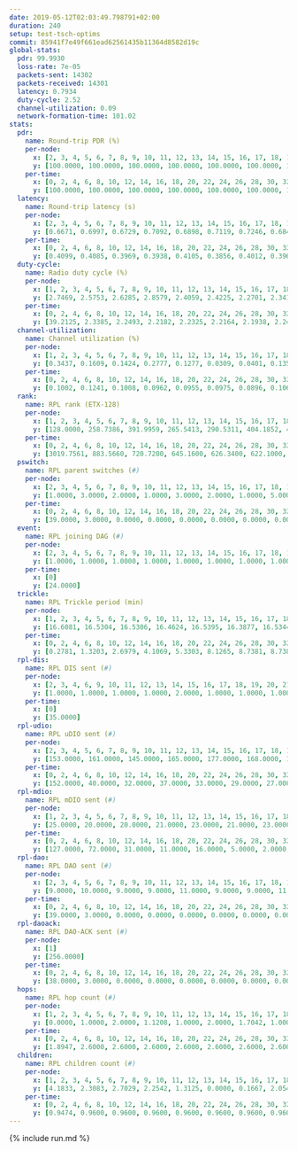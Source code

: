 ```yaml
---
date: 2019-05-12T02:03:49.798791+02:00
duration: 240
setup: test-tsch-optims
commit: 85941f7e49f661ead62561435b11364d8582d19c
global-stats:
  pdr: 99.9930
  loss-rate: 7e-05
  packets-sent: 14302
  packets-received: 14301
  latency: 0.7934
  duty-cycle: 2.52
  channel-utilization: 0.09
  network-formation-time: 101.02
stats:
  pdr:
    name: Round-trip PDR (%)
    per-node:
      x: [2, 3, 4, 5, 6, 7, 8, 9, 10, 11, 12, 13, 14, 15, 16, 17, 18, 19, 20, 21, 22, 23, 24, 25]
      y: [100.0000, 100.0000, 100.0000, 100.0000, 100.0000, 100.0000, 100.0000, 100.0000, 100.0000, 99.8273, 100.0000, 100.0000, 100.0000, 100.0000, 100.0000, 100.0000, 100.0000, 100.0000, 100.0000, 100.0000, 100.0000, 100.0000, 100.0000, 100.0000]
    per-time:
      x: [0, 2, 4, 6, 8, 10, 12, 14, 16, 18, 20, 22, 24, 26, 28, 30, 32, 34, 36, 38, 40, 42, 44, 46, 48, 50, 52, 54, 56, 58, 60, 62, 64, 66, 68, 70, 72, 74, 76, 78, 80, 82, 84, 86, 88, 90, 92, 94, 96, 98, 100, 102, 104, 106, 108, 110, 112, 114, 116, 118, 120, 122, 124, 126, 128, 130, 132, 134, 136, 138, 140, 142, 144, 146, 148, 150, 152, 154, 156, 158, 160, 162, 164, 166, 168, 170, 172, 174, 176, 178, 180, 182, 184, 186, 188, 190, 192, 194, 196, 198, 200, 202, 204, 206, 208, 210, 212, 214, 216, 218, 220, 222, 224, 226, 228, 230, 232, 234, 236, 238, 240]
      y: [100.0000, 100.0000, 100.0000, 100.0000, 100.0000, 100.0000, 100.0000, 100.0000, 99.1667, 100.0000, 100.0000, 100.0000, 100.0000, 100.0000, 100.0000, 100.0000, 100.0000, 100.0000, 100.0000, 100.0000, 100.0000, 100.0000, 100.0000, 100.0000, 100.0000, 100.0000, 100.0000, 100.0000, 100.0000, 100.0000, 100.0000, 100.0000, 100.0000, 100.0000, 100.0000, 100.0000, 100.0000, 100.0000, 100.0000, 100.0000, 100.0000, 100.0000, 100.0000, 100.0000, 100.0000, 100.0000, 100.0000, 100.0000, 100.0000, 100.0000, 100.0000, 100.0000, 100.0000, 100.0000, 100.0000, 100.0000, 100.0000, 100.0000, 100.0000, 100.0000, 100.0000, 100.0000, 100.0000, 100.0000, 100.0000, 100.0000, 100.0000, 100.0000, 100.0000, 100.0000, 100.0000, 100.0000, 100.0000, 100.0000, 100.0000, 100.0000, 100.0000, 100.0000, 100.0000, 100.0000, 100.0000, 100.0000, 100.0000, 100.0000, 100.0000, 100.0000, 100.0000, 100.0000, 100.0000, 100.0000, 100.0000, 100.0000, 100.0000, 100.0000, 100.0000, 100.0000, 100.0000, 100.0000, 100.0000, 100.0000, 100.0000, 100.0000, 100.0000, 100.0000, 100.0000, 100.0000, 100.0000, 100.0000, 100.0000, 100.0000, 100.0000, 100.0000, 100.0000, 100.0000, 100.0000, 100.0000, 100.0000, 100.0000, 100.0000, 100.0000, null]
  latency:
    name: Round-trip latency (s)
    per-node:
      x: [2, 3, 4, 5, 6, 7, 8, 9, 10, 11, 12, 13, 14, 15, 16, 17, 18, 19, 20, 21, 22, 23, 24, 25]
      y: [0.6671, 0.6997, 0.6729, 0.7092, 0.6898, 0.7119, 0.7246, 0.6848, 0.7060, 0.7525, 0.7419, 0.7778, 0.8057, 0.7876, 0.8151, 0.8028, 0.7966, 0.8303, 0.9313, 0.9483, 0.9465, 1.0231, 0.9600, 0.8758]
    per-time:
      x: [0, 2, 4, 6, 8, 10, 12, 14, 16, 18, 20, 22, 24, 26, 28, 30, 32, 34, 36, 38, 40, 42, 44, 46, 48, 50, 52, 54, 56, 58, 60, 62, 64, 66, 68, 70, 72, 74, 76, 78, 80, 82, 84, 86, 88, 90, 92, 94, 96, 98, 100, 102, 104, 106, 108, 110, 112, 114, 116, 118, 120, 122, 124, 126, 128, 130, 132, 134, 136, 138, 140, 142, 144, 146, 148, 150, 152, 154, 156, 158, 160, 162, 164, 166, 168, 170, 172, 174, 176, 178, 180, 182, 184, 186, 188, 190, 192, 194, 196, 198, 200, 202, 204, 206, 208, 210, 212, 214, 216, 218, 220, 222, 224, 226, 228, 230, 232, 234, 236, 238, 240]
      y: [0.4099, 0.4085, 0.3969, 0.3938, 0.4105, 0.3856, 0.4012, 0.3961, 0.3832, 0.4359, 0.4077, 0.4101, 0.3820, 0.3835, 0.3896, 0.3771, 0.3955, 0.3811, 0.4026, 0.3892, 0.3701, 0.3887, 0.3481, 0.3419, 0.3536, 0.3614, 0.3354, 0.3663, 0.3704, 0.3434, 0.3579, 0.3504, 0.3444, 0.3614, 0.3747, 0.3881, 0.3549, 0.3536, 0.3328, 0.3540, 0.3439, 0.3771, 0.3869, 0.3966, 0.3428, 0.3738, 0.3682, 0.5183, 0.4824, 0.3625, 0.3508, 0.3875, 0.4010, 0.6801, 0.5809, 0.5907, 0.4205, 0.3792, 0.4482, 0.8966, 0.9883, 0.7071, 0.5358, 0.5154, 0.4416, 0.9475, 1.3173, 1.2657, 0.8901, 0.6651, 0.5482, 0.9550, 1.3159, 1.3115, 1.2767, 1.1961, 0.9886, 1.0211, 1.2994, 1.3153, 1.2886, 1.3265, 1.3089, 1.1961, 1.2968, 1.3019, 1.3084, 1.2933, 1.3279, 1.2918, 1.2993, 1.3045, 1.2932, 1.3096, 1.2867, 1.3113, 1.3304, 1.3137, 1.3170, 1.2993, 1.2951, 1.2727, 1.2939, 1.3103, 1.2952, 1.2970, 1.2961, 1.3043, 1.2794, 1.2794, 1.2867, 1.2860, 1.2774, 1.3076, 1.2946, 1.3014, 1.3221, 1.3155, 1.3212, 1.3195, null]
  duty-cycle:
    name: Radio duty cycle (%)
    per-node:
      x: [1, 2, 3, 4, 5, 6, 7, 8, 9, 10, 11, 12, 13, 14, 15, 16, 17, 18, 19, 20, 21, 22, 23, 24, 25]
      y: [2.7469, 2.5753, 2.6285, 2.8579, 2.4059, 2.4225, 2.2701, 2.3412, 2.2770, 2.2405, 2.4503, 2.7404, 2.5210, 2.4627, 2.4227, 2.3769, 2.3798, 2.7316, 2.5879, 2.5907, 2.4990, 2.5974, 2.5778, 2.6558, 2.6341]
    per-time:
      x: [0, 2, 4, 6, 8, 10, 12, 14, 16, 18, 20, 22, 24, 26, 28, 30, 32, 34, 36, 38, 40, 42, 44, 46, 48, 50, 52, 54, 56, 58, 60, 62, 64, 66, 68, 70, 72, 74, 76, 78, 80, 82, 84, 86, 88, 90, 92, 94, 96, 98, 100, 102, 104, 106, 108, 110, 112, 114, 116, 118, 120, 122, 124, 126, 128, 130, 132, 134, 136, 138, 140, 142, 144, 146, 148, 150, 152, 154, 156, 158, 160, 162, 164, 166, 168, 170, 172, 174, 176, 178, 180, 182, 184, 186, 188, 190, 192, 194, 196, 198, 200, 202, 204, 206, 208, 210, 212, 214, 216, 218, 220, 222, 224, 226, 228, 230, 232, 234, 236, 238]
      y: [39.2125, 2.3385, 2.2493, 2.2182, 2.2325, 2.2164, 2.1938, 2.2432, 2.2255, 2.2128, 2.2442, 2.2156, 2.2178, 2.2104, 2.2405, 2.2527, 2.2271, 2.2473, 2.2215, 2.2397, 2.2172, 2.2216, 2.2424, 2.2083, 2.2148, 2.2066, 2.2162, 2.1944, 2.2292, 2.2231, 2.2106, 2.2067, 2.2188, 2.2106, 2.2121, 2.2203, 2.1964, 2.2094, 2.1866, 2.2066, 2.2155, 2.1919, 2.1992, 2.2380, 2.1994, 2.1938, 2.2020, 2.2057, 2.1882, 2.2009, 2.1972, 2.2087, 2.2369, 2.1988, 2.2241, 2.1985, 2.1945, 2.2500, 2.2083, 2.2342, 2.2010, 2.2009, 2.1977, 2.2030, 2.2019, 2.2032, 2.2048, 2.1957, 2.2170, 2.2008, 2.2012, 2.2091, 2.2018, 2.2103, 2.2083, 2.1921, 2.1954, 2.2075, 2.2142, 2.1922, 2.2096, 2.1970, 2.2127, 2.2090, 2.2001, 2.2149, 2.2175, 2.2223, 2.2061, 2.2082, 2.1881, 2.2036, 2.2000, 2.2104, 2.2109, 2.1931, 2.2104, 2.2303, 2.2088, 2.2258, 2.2144, 2.2040, 2.2039, 2.2036, 2.2084, 2.2008, 2.1915, 2.2010, 2.2070, 2.1701, 2.2121, 2.1946, 2.1940, 2.2112, 2.2221, 2.2072, 2.1978, 2.1982, 2.1973, 2.1957]
  channel-utilization:
    name: Channel utilization (%)
    per-node:
      x: [1, 2, 3, 4, 5, 6, 7, 8, 9, 10, 11, 12, 13, 14, 15, 16, 17, 18, 19, 20, 21, 22, 23, 24, 25]
      y: [0.3437, 0.1609, 0.1424, 0.2777, 0.1277, 0.0309, 0.0401, 0.1357, 0.0326, 0.0516, 0.0319, 0.2199, 0.0825, 0.0322, 0.0324, 0.0488, 0.0546, 0.1847, 0.0407, 0.0523, 0.0339, 0.0341, 0.0323, 0.0342, 0.0319]
    per-time:
      x: [0, 2, 4, 6, 8, 10, 12, 14, 16, 18, 20, 22, 24, 26, 28, 30, 32, 34, 36, 38, 40, 42, 44, 46, 48, 50, 52, 54, 56, 58, 60, 62, 64, 66, 68, 70, 72, 74, 76, 78, 80, 82, 84, 86, 88, 90, 92, 94, 96, 98, 100, 102, 104, 106, 108, 110, 112, 114, 116, 118, 120, 122, 124, 126, 128, 130, 132, 134, 136, 138, 140, 142, 144, 146, 148, 150, 152, 154, 156, 158, 160, 162, 164, 166, 168, 170, 172, 174, 176, 178, 180, 182, 184, 186, 188, 190, 192, 194, 196, 198, 200, 202, 204, 206, 208, 210, 212, 214, 216, 218, 220, 222, 224, 226, 228, 230, 232, 234, 236, 238]
      y: [0.1002, 0.1241, 0.1008, 0.0962, 0.0955, 0.0975, 0.0896, 0.1061, 0.0995, 0.0950, 0.1072, 0.0945, 0.0982, 0.0969, 0.1083, 0.1059, 0.0958, 0.1034, 0.0980, 0.1048, 0.0939, 0.0928, 0.0987, 0.0907, 0.0908, 0.0884, 0.0935, 0.0872, 0.0970, 0.0966, 0.0908, 0.0904, 0.0916, 0.0918, 0.0922, 0.0954, 0.0881, 0.0923, 0.0862, 0.0871, 0.0928, 0.0861, 0.0898, 0.0982, 0.0878, 0.0855, 0.0889, 0.0905, 0.0844, 0.0892, 0.0859, 0.0889, 0.0986, 0.0876, 0.0972, 0.0882, 0.0855, 0.1044, 0.0890, 0.0986, 0.0863, 0.0889, 0.0871, 0.0885, 0.0895, 0.0891, 0.0884, 0.0859, 0.0932, 0.0861, 0.0886, 0.0914, 0.0870, 0.0915, 0.0894, 0.0849, 0.0858, 0.0909, 0.0906, 0.0858, 0.0915, 0.0863, 0.0921, 0.0890, 0.0862, 0.0896, 0.0904, 0.0943, 0.0883, 0.0892, 0.0835, 0.0876, 0.0868, 0.0884, 0.0897, 0.0840, 0.0892, 0.0969, 0.0893, 0.0948, 0.0906, 0.0883, 0.0876, 0.0875, 0.0891, 0.0860, 0.0853, 0.0887, 0.0902, 0.0777, 0.0900, 0.0852, 0.0852, 0.0899, 0.0939, 0.0916, 0.0906, 0.0890, 0.0897, 0.0868]
  rank:
    name: RPL rank (ETX-128)
    per-node:
      x: [1, 2, 3, 4, 5, 6, 7, 8, 9, 10, 11, 12, 13, 14, 15, 16, 17, 18, 19, 20, 21, 22, 23, 24, 25]
      y: [128.0000, 258.7386, 391.9959, 265.5413, 290.5311, 404.1852, 439.1818, 354.5643, 487.6694, 435.2934, 816.8496, 439.2181, 503.4628, 560.9469, 799.5560, 553.4815, 583.3714, 644.6815, 695.5287, 722.8537, 781.6774, 767.0750, 847.7944, 783.5353, 767.4875]
    per-time:
      x: [0, 2, 4, 6, 8, 10, 12, 14, 16, 18, 20, 22, 24, 26, 28, 30, 32, 34, 36, 38, 40, 42, 44, 46, 48, 50, 52, 54, 56, 58, 60, 62, 64, 66, 68, 70, 72, 74, 76, 78, 80, 82, 84, 86, 88, 90, 92, 94, 96, 98, 100, 102, 104, 106, 108, 110, 112, 114, 116, 118, 120, 122, 124, 126, 128, 130, 132, 134, 136, 138, 140, 142, 144, 146, 148, 150, 152, 154, 156, 158, 160, 162, 164, 166, 168, 170, 172, 174, 176, 178, 180, 182, 184, 186, 188, 190, 192, 194, 196, 198, 200, 202, 204, 206, 208, 210, 212, 214, 216, 218, 220, 222, 224, 226, 228, 230, 232, 234, 236, 238]
      y: [3019.7561, 883.5660, 720.7200, 645.1600, 626.3400, 622.1000, 613.8400, 599.2200, 600.0784, 601.0000, 604.7692, 612.7000, 615.9000, 620.5000, 631.2115, 648.8400, 630.6038, 572.1961, 553.2353, 541.2941, 529.9000, 538.5098, 538.5490, 517.7800, 512.6000, 511.4000, 514.3400, 520.0400, 520.0200, 516.7200, 517.1200, 517.3400, 520.5686, 519.7400, 529.2400, 513.0192, 500.5200, 498.7000, 498.4200, 499.9800, 498.3529, 486.3800, 485.1400, 486.8000, 488.2000, 495.5686, 490.7800, 494.8000, 493.0784, 487.7600, 487.6600, 478.3400, 488.1200, 496.5600, 503.5000, 504.6000, 511.8000, 517.9623, 505.7400, 500.7843, 494.1400, 488.8200, 488.7647, 487.1569, 488.5400, 485.2308, 485.1000, 483.2800, 490.5200, 487.0980, 480.8846, 491.3600, 498.9800, 488.2549, 482.4314, 483.7200, 482.4800, 504.1800, 510.1200, 507.3200, 501.7647, 501.7800, 501.0377, 493.3600, 489.7000, 488.6600, 488.5600, 493.8400, 478.0600, 483.3800, 483.6600, 478.3600, 477.6800, 493.4314, 489.2400, 482.8400, 481.5600, 487.2000, 482.6400, 486.5200, 481.2600, 485.2745, 486.6000, 487.1800, 480.6600, 481.0200, 477.8200, 478.1200, 484.0600, 478.3800, 475.1346, 475.6400, 474.0400, 483.2600, 482.0800, 489.4314, 489.1000, 484.7647, 480.4717, 480.4400]
  pswitch:
    name: RPL parent switches (#)
    per-node:
      x: [2, 3, 4, 5, 6, 7, 8, 9, 10, 11, 12, 13, 14, 15, 16, 17, 18, 19, 20, 21, 22, 23, 24, 25]
      y: [1.0000, 3.0000, 2.0000, 1.0000, 3.0000, 2.0000, 1.0000, 5.0000, 2.0000, 6.0000, 3.0000, 2.0000, 5.0000, 1.0000, 3.0000, 5.0000, 8.0000, 5.0000, 7.0000, 9.0000, 1.0000, 9.0000, 2.0000, 1.0000]
    per-time:
      x: [0, 2, 4, 6, 8, 10, 12, 14, 16, 18, 20, 22, 24, 26, 28, 30, 32, 34, 36, 38, 40, 42, 44, 46, 48, 50, 52, 54, 56, 58, 60, 62, 64, 66, 68, 70, 72, 74, 76, 78, 80, 82, 84, 86, 88, 90, 92, 94, 96, 98, 100, 102, 104, 106, 108, 110, 112, 114, 116, 118, 120, 122, 124, 126, 128, 130, 132, 134, 136, 138, 140, 142, 144, 146, 148, 150, 152, 154, 156, 158, 160, 162, 164, 166, 168, 170, 172, 174, 176, 178, 180, 182, 184, 186, 188, 190, 192, 194, 196, 198, 200, 202, 204, 206, 208, 210, 212, 214, 216, 218, 220, 222, 224, 226, 228, 230, 232, 234, 236]
      y: [39.0000, 3.0000, 0.0000, 0.0000, 0.0000, 0.0000, 0.0000, 0.0000, 1.0000, 0.0000, 2.0000, 0.0000, 0.0000, 0.0000, 2.0000, 0.0000, 3.0000, 1.0000, 1.0000, 1.0000, 0.0000, 1.0000, 1.0000, 0.0000, 0.0000, 0.0000, 0.0000, 0.0000, 0.0000, 0.0000, 0.0000, 0.0000, 1.0000, 0.0000, 0.0000, 2.0000, 0.0000, 0.0000, 0.0000, 0.0000, 1.0000, 0.0000, 0.0000, 0.0000, 0.0000, 1.0000, 0.0000, 0.0000, 1.0000, 0.0000, 0.0000, 0.0000, 0.0000, 0.0000, 0.0000, 0.0000, 0.0000, 3.0000, 0.0000, 1.0000, 0.0000, 0.0000, 1.0000, 1.0000, 0.0000, 2.0000, 0.0000, 0.0000, 0.0000, 1.0000, 2.0000, 0.0000, 0.0000, 1.0000, 1.0000, 0.0000, 0.0000, 0.0000, 0.0000, 0.0000, 1.0000, 0.0000, 3.0000, 0.0000, 0.0000, 0.0000, 0.0000, 0.0000, 0.0000, 0.0000, 0.0000, 0.0000, 0.0000, 1.0000, 0.0000, 0.0000, 0.0000, 0.0000, 0.0000, 0.0000, 0.0000, 1.0000, 0.0000, 0.0000, 0.0000, 0.0000, 0.0000, 0.0000, 0.0000, 0.0000, 2.0000, 0.0000, 0.0000, 0.0000, 0.0000, 1.0000, 0.0000, 1.0000, 3.0000]
  event:
    name: RPL joining DAG (#)
    per-node:
      x: [2, 3, 4, 5, 6, 7, 8, 9, 10, 11, 12, 13, 14, 15, 16, 17, 18, 19, 20, 21, 22, 23, 24, 25]
      y: [1.0000, 1.0000, 1.0000, 1.0000, 1.0000, 1.0000, 1.0000, 1.0000, 1.0000, 1.0000, 1.0000, 1.0000, 1.0000, 1.0000, 1.0000, 1.0000, 1.0000, 1.0000, 1.0000, 1.0000, 1.0000, 1.0000, 1.0000, 1.0000]
    per-time:
      x: [0]
      y: [24.0000]
  trickle:
    name: RPL Trickle period (min)
    per-node:
      x: [1, 2, 3, 4, 5, 6, 7, 8, 9, 10, 11, 12, 13, 14, 15, 16, 17, 18, 19, 20, 21, 22, 23, 24, 25]
      y: [16.6081, 16.5304, 16.5306, 16.4624, 16.5395, 16.3877, 16.5344, 16.5299, 16.5409, 16.3270, 16.2383, 16.3919, 16.5270, 16.3963, 16.5047, 16.2581, 16.2633, 16.2007, 16.5365, 16.4722, 16.4638, 16.5197, 16.4803, 16.5236, 16.5197]
    per-time:
      x: [0, 2, 4, 6, 8, 10, 12, 14, 16, 18, 20, 22, 24, 26, 28, 30, 32, 34, 36, 38, 40, 42, 44, 46, 48, 50, 52, 54, 56, 58, 60, 62, 64, 66, 68, 70, 72, 74, 76, 78, 80, 82, 84, 86, 88, 90, 92, 94, 96, 98, 100, 102, 104, 106, 108, 110, 112, 114, 116, 118, 120, 122, 124, 126, 128, 130, 132, 134, 136, 138, 140, 142, 144, 146, 148, 150, 152, 154, 156, 158, 160, 162, 164, 166, 168, 170, 172, 174, 176, 178, 180, 182, 184, 186, 188, 190, 192, 194, 196, 198, 200, 202, 204, 206, 208, 210, 212, 214, 216, 218, 220, 222, 224, 226, 228, 230, 232, 234, 236, 238]
      y: [0.2781, 1.3203, 2.6979, 4.1069, 5.3303, 8.1265, 8.7381, 8.7381, 8.7381, 14.5053, 17.1402, 17.4763, 17.4763, 17.4763, 17.4763, 17.4763, 17.4763, 17.4763, 17.4763, 17.4763, 17.4763, 17.4763, 17.4763, 17.4763, 17.4763, 17.4763, 17.4763, 17.4763, 17.4763, 17.4763, 17.4763, 17.4763, 17.4763, 17.4763, 17.4763, 17.4763, 17.4763, 17.4763, 17.4763, 17.4763, 17.4763, 17.4763, 17.4763, 17.4763, 17.4763, 17.4763, 17.4763, 17.4763, 17.4763, 17.4763, 17.4763, 17.4763, 17.4763, 17.4763, 17.4763, 17.4763, 17.4763, 17.4763, 17.4763, 17.4763, 17.4763, 17.4763, 17.4763, 17.4763, 17.4763, 17.4763, 17.4763, 17.4763, 17.4763, 17.4763, 17.4763, 17.4763, 17.4763, 17.4763, 17.4763, 17.4763, 17.4763, 17.4763, 17.4763, 17.4763, 17.4763, 17.4763, 17.4763, 17.4763, 17.4763, 17.4763, 17.4763, 17.4763, 17.4763, 17.4763, 17.4763, 17.4763, 17.4763, 17.4763, 17.4763, 17.4763, 17.4763, 17.4763, 17.4763, 17.4763, 17.4763, 17.4763, 17.4763, 17.4763, 17.4763, 17.4763, 17.4763, 17.4763, 17.4763, 17.4763, 17.4763, 17.4763, 17.4763, 17.4763, 17.4763, 17.4763, 17.4763, 17.4763, 17.4763, 17.4763]
  rpl-dis:
    name: RPL DIS sent (#)
    per-node:
      x: [2, 3, 4, 6, 9, 10, 11, 12, 13, 14, 15, 16, 17, 18, 19, 20, 21, 22, 23, 24, 25]
      y: [1.0000, 1.0000, 1.0000, 1.0000, 2.0000, 1.0000, 1.0000, 1.0000, 1.0000, 2.0000, 2.0000, 1.0000, 1.0000, 1.0000, 2.0000, 2.0000, 3.0000, 3.0000, 3.0000, 2.0000, 3.0000]
    per-time:
      x: [0]
      y: [35.0000]
  rpl-udio:
    name: RPL uDIO sent (#)
    per-node:
      x: [2, 3, 4, 5, 6, 7, 8, 9, 10, 11, 12, 13, 14, 15, 16, 17, 18, 19, 20, 21, 22, 23, 24, 25]
      y: [153.0000, 161.0000, 145.0000, 165.0000, 177.0000, 168.0000, 176.0000, 165.0000, 167.0000, 165.0000, 173.0000, 175.0000, 178.0000, 168.0000, 175.0000, 171.0000, 145.0000, 163.0000, 181.0000, 169.0000, 164.0000, 174.0000, 172.0000, 167.0000]
    per-time:
      x: [0, 2, 4, 6, 8, 10, 12, 14, 16, 18, 20, 22, 24, 26, 28, 30, 32, 34, 36, 38, 40, 42, 44, 46, 48, 50, 52, 54, 56, 58, 60, 62, 64, 66, 68, 70, 72, 74, 76, 78, 80, 82, 84, 86, 88, 90, 92, 94, 96, 98, 100, 102, 104, 106, 108, 110, 112, 114, 116, 118, 120, 122, 124, 126, 128, 130, 132, 134, 136, 138, 140, 142, 144, 146, 148, 150, 152, 154, 156, 158, 160, 162, 164, 166, 168, 170, 172, 174, 176, 178, 180, 182, 184, 186, 188, 190, 192, 194, 196, 198, 200, 202, 204, 206, 208, 210, 212, 214, 216, 218, 220, 222, 224, 226, 228, 230, 232, 234, 236, 238, 240]
      y: [152.0000, 40.0000, 32.0000, 37.0000, 33.0000, 29.0000, 27.0000, 36.0000, 33.0000, 38.0000, 35.0000, 33.0000, 35.0000, 30.0000, 33.0000, 34.0000, 33.0000, 29.0000, 35.0000, 31.0000, 30.0000, 34.0000, 33.0000, 32.0000, 38.0000, 32.0000, 35.0000, 32.0000, 30.0000, 32.0000, 30.0000, 32.0000, 39.0000, 36.0000, 32.0000, 30.0000, 31.0000, 26.0000, 37.0000, 33.0000, 31.0000, 30.0000, 32.0000, 34.0000, 27.0000, 30.0000, 30.0000, 33.0000, 30.0000, 35.0000, 33.0000, 32.0000, 34.0000, 35.0000, 30.0000, 36.0000, 34.0000, 34.0000, 32.0000, 31.0000, 33.0000, 37.0000, 30.0000, 28.0000, 34.0000, 31.0000, 27.0000, 38.0000, 33.0000, 36.0000, 36.0000, 33.0000, 29.0000, 29.0000, 37.0000, 33.0000, 32.0000, 35.0000, 34.0000, 31.0000, 30.0000, 27.0000, 37.0000, 35.0000, 39.0000, 29.0000, 32.0000, 27.0000, 28.0000, 29.0000, 32.0000, 33.0000, 34.0000, 36.0000, 28.0000, 27.0000, 30.0000, 30.0000, 32.0000, 31.0000, 32.0000, 31.0000, 30.0000, 35.0000, 33.0000, 34.0000, 34.0000, 36.0000, 32.0000, 32.0000, 29.0000, 30.0000, 33.0000, 35.0000, 37.0000, 32.0000, 30.0000, 29.0000, 31.0000, 38.0000, 0.0000]
  rpl-mdio:
    name: RPL mDIO sent (#)
    per-node:
      x: [1, 2, 3, 4, 5, 6, 7, 8, 9, 10, 11, 12, 13, 14, 15, 16, 17, 18, 19, 20, 21, 22, 23, 24, 25]
      y: [25.0000, 20.0000, 20.0000, 21.0000, 23.0000, 21.0000, 23.0000, 26.0000, 20.0000, 25.0000, 25.0000, 25.0000, 23.0000, 23.0000, 20.0000, 28.0000, 28.0000, 27.0000, 26.0000, 26.0000, 24.0000, 25.0000, 24.0000, 24.0000, 23.0000]
    per-time:
      x: [0, 2, 4, 6, 8, 10, 12, 14, 16, 18, 20, 22, 24, 26, 28, 30, 32, 34, 36, 38, 40, 42, 44, 46, 48, 50, 52, 54, 56, 58, 60, 62, 64, 66, 68, 70, 72, 74, 76, 78, 80, 82, 84, 86, 88, 90, 92, 94, 96, 98, 100, 102, 104, 106, 108, 110, 112, 114, 116, 118, 120, 122, 124, 126, 128, 130, 132, 134, 136, 138, 140, 142, 144, 146, 148, 150, 152, 154, 156, 158, 160, 162, 164, 166, 168, 170, 172, 174, 176, 178, 180, 182, 184, 186, 188, 190, 192, 194, 196, 198, 200, 202, 204, 206, 208, 210, 212, 214, 216, 218, 220, 222, 224, 226, 228, 230, 232, 234, 236, 238, 240]
      y: [127.0000, 72.0000, 31.0000, 11.0000, 16.0000, 5.0000, 2.0000, 7.0000, 7.0000, 7.0000, 2.0000, 0.0000, 0.0000, 2.0000, 3.0000, 6.0000, 6.0000, 8.0000, 0.0000, 0.0000, 0.0000, 0.0000, 5.0000, 3.0000, 9.0000, 3.0000, 3.0000, 2.0000, 0.0000, 0.0000, 0.0000, 3.0000, 6.0000, 5.0000, 8.0000, 3.0000, 0.0000, 0.0000, 0.0000, 2.0000, 5.0000, 9.0000, 3.0000, 4.0000, 2.0000, 0.0000, 0.0000, 0.0000, 1.0000, 2.0000, 7.0000, 6.0000, 8.0000, 1.0000, 0.0000, 0.0000, 0.0000, 5.0000, 7.0000, 3.0000, 4.0000, 5.0000, 1.0000, 0.0000, 0.0000, 0.0000, 4.0000, 6.0000, 5.0000, 9.0000, 1.0000, 0.0000, 0.0000, 0.0000, 2.0000, 1.0000, 7.0000, 5.0000, 7.0000, 2.0000, 1.0000, 0.0000, 0.0000, 2.0000, 4.0000, 9.0000, 7.0000, 2.0000, 1.0000, 0.0000, 0.0000, 0.0000, 2.0000, 7.0000, 3.0000, 7.0000, 5.0000, 1.0000, 0.0000, 0.0000, 1.0000, 3.0000, 3.0000, 5.0000, 8.0000, 5.0000, 0.0000, 0.0000, 0.0000, 1.0000, 5.0000, 4.0000, 3.0000, 7.0000, 5.0000, 0.0000, 0.0000, 0.0000, 0.0000, 7.0000, 1.0000]
  rpl-dao:
    name: RPL DAO sent (#)
    per-node:
      x: [2, 3, 4, 5, 6, 7, 8, 9, 10, 11, 12, 13, 14, 15, 16, 17, 18, 19, 20, 21, 22, 23, 24, 25]
      y: [9.0000, 10.0000, 9.0000, 9.0000, 11.0000, 9.0000, 9.0000, 11.0000, 9.0000, 12.0000, 11.0000, 10.0000, 12.0000, 9.0000, 11.0000, 14.0000, 12.0000, 11.0000, 13.0000, 13.0000, 9.0000, 14.0000, 11.0000, 9.0000]
    per-time:
      x: [0, 2, 4, 6, 8, 10, 12, 14, 16, 18, 20, 22, 24, 26, 28, 30, 32, 34, 36, 38, 40, 42, 44, 46, 48, 50, 52, 54, 56, 58, 60, 62, 64, 66, 68, 70, 72, 74, 76, 78, 80, 82, 84, 86, 88, 90, 92, 94, 96, 98, 100, 102, 104, 106, 108, 110, 112, 114, 116, 118, 120, 122, 124, 126, 128, 130, 132, 134, 136, 138, 140, 142, 144, 146, 148, 150, 152, 154, 156, 158, 160, 162, 164, 166, 168, 170, 172, 174, 176, 178, 180, 182, 184, 186, 188, 190, 192, 194, 196, 198, 200, 202, 204, 206, 208, 210, 212, 214, 216, 218, 220, 222, 224, 226, 228, 230, 232, 234, 236, 238]
      y: [39.0000, 3.0000, 0.0000, 0.0000, 0.0000, 0.0000, 0.0000, 0.0000, 0.0000, 1.0000, 2.0000, 0.0000, 0.0000, 0.0000, 17.0000, 5.0000, 3.0000, 1.0000, 1.0000, 1.0000, 0.0000, 1.0000, 1.0000, 1.0000, 0.0000, 0.0000, 0.0000, 0.0000, 11.0000, 4.0000, 2.0000, 2.0000, 2.0000, 1.0000, 0.0000, 2.0000, 1.0000, 1.0000, 0.0000, 0.0000, 1.0000, 0.0000, 4.0000, 9.0000, 2.0000, 3.0000, 0.0000, 1.0000, 2.0000, 2.0000, 1.0000, 1.0000, 0.0000, 0.0000, 0.0000, 0.0000, 2.0000, 12.0000, 2.0000, 3.0000, 0.0000, 0.0000, 3.0000, 2.0000, 2.0000, 1.0000, 1.0000, 0.0000, 0.0000, 1.0000, 1.0000, 11.0000, 2.0000, 3.0000, 1.0000, 0.0000, 2.0000, 1.0000, 3.0000, 0.0000, 1.0000, 0.0000, 3.0000, 1.0000, 1.0000, 9.0000, 2.0000, 4.0000, 0.0000, 0.0000, 0.0000, 1.0000, 1.0000, 2.0000, 1.0000, 0.0000, 1.0000, 2.0000, 0.0000, 6.0000, 5.0000, 4.0000, 2.0000, 0.0000, 0.0000, 1.0000, 0.0000, 3.0000, 1.0000, 0.0000, 2.0000, 1.0000, 0.0000, 5.0000, 5.0000, 4.0000, 3.0000, 1.0000, 3.0000, 1.0000]
  rpl-daoack:
    name: RPL DAO-ACK sent (#)
    per-node:
      x: [1]
      y: [256.0000]
    per-time:
      x: [0, 2, 4, 6, 8, 10, 12, 14, 16, 18, 20, 22, 24, 26, 28, 30, 32, 34, 36, 38, 40, 42, 44, 46, 48, 50, 52, 54, 56, 58, 60, 62, 64, 66, 68, 70, 72, 74, 76, 78, 80, 82, 84, 86, 88, 90, 92, 94, 96, 98, 100, 102, 104, 106, 108, 110, 112, 114, 116, 118, 120, 122, 124, 126, 128, 130, 132, 134, 136, 138, 140, 142, 144, 146, 148, 150, 152, 154, 156, 158, 160, 162, 164, 166, 168, 170, 172, 174, 176, 178, 180, 182, 184, 186, 188, 190, 192, 194, 196, 198, 200, 202, 204, 206, 208, 210, 212, 214, 216, 218, 220, 222, 224, 226, 228, 230, 232, 234, 236, 238]
      y: [38.0000, 3.0000, 0.0000, 0.0000, 0.0000, 0.0000, 0.0000, 0.0000, 0.0000, 1.0000, 2.0000, 0.0000, 0.0000, 0.0000, 17.0000, 5.0000, 3.0000, 1.0000, 1.0000, 1.0000, 0.0000, 1.0000, 1.0000, 1.0000, 0.0000, 0.0000, 0.0000, 0.0000, 11.0000, 4.0000, 2.0000, 2.0000, 2.0000, 1.0000, 0.0000, 2.0000, 1.0000, 1.0000, 0.0000, 0.0000, 1.0000, 0.0000, 4.0000, 9.0000, 2.0000, 3.0000, 0.0000, 1.0000, 2.0000, 2.0000, 1.0000, 1.0000, 0.0000, 0.0000, 0.0000, 0.0000, 2.0000, 12.0000, 2.0000, 3.0000, 0.0000, 0.0000, 3.0000, 2.0000, 2.0000, 1.0000, 1.0000, 0.0000, 0.0000, 1.0000, 1.0000, 11.0000, 2.0000, 3.0000, 1.0000, 0.0000, 2.0000, 1.0000, 3.0000, 0.0000, 1.0000, 0.0000, 3.0000, 1.0000, 1.0000, 9.0000, 2.0000, 4.0000, 0.0000, 0.0000, 0.0000, 1.0000, 1.0000, 2.0000, 1.0000, 0.0000, 1.0000, 2.0000, 0.0000, 6.0000, 5.0000, 4.0000, 2.0000, 0.0000, 0.0000, 1.0000, 0.0000, 3.0000, 1.0000, 0.0000, 2.0000, 1.0000, 0.0000, 5.0000, 5.0000, 4.0000, 3.0000, 1.0000, 3.0000, 1.0000]
  hops:
    name: RPL hop count (#)
    per-node:
      x: [1, 2, 3, 4, 5, 6, 7, 8, 9, 10, 11, 12, 13, 14, 15, 16, 17, 18, 19, 20, 21, 22, 23, 24, 25]
      y: [0.0000, 1.0000, 2.0000, 1.1208, 1.0000, 2.0000, 1.7042, 1.0000, 2.0917, 2.0000, 2.6360, 1.9917, 2.0000, 2.0669, 3.0000, 2.9917, 2.9958, 3.0628, 3.8787, 3.5105, 4.0251, 4.0628, 4.4854, 4.1967, 4.0628]
    per-time:
      x: [0, 2, 4, 6, 8, 10, 12, 14, 16, 18, 20, 22, 24, 26, 28, 30, 32, 34, 36, 38, 40, 42, 44, 46, 48, 50, 52, 54, 56, 58, 60, 62, 64, 66, 68, 70, 72, 74, 76, 78, 80, 82, 84, 86, 88, 90, 92, 94, 96, 98, 100, 102, 104, 106, 108, 110, 112, 114, 116, 118, 120, 122, 124, 126, 128, 130, 132, 134, 136, 138, 140, 142, 144, 146, 148, 150, 152, 154, 156, 158, 160, 162, 164, 166, 168, 170, 172, 174, 176, 178, 180, 182, 184, 186, 188, 190, 192, 194, 196, 198, 200, 202, 204, 206, 208, 210, 212, 214, 216, 218, 220, 222, 224, 226, 228, 230, 232, 234, 236, 238]
      y: [1.8947, 2.6000, 2.6000, 2.6000, 2.6000, 2.6000, 2.6000, 2.6000, 2.6000, 2.6000, 2.5600, 2.5600, 2.5600, 2.5600, 2.7600, 2.8400, 2.8400, 2.8000, 2.8000, 2.8000, 2.8000, 2.8000, 2.5200, 2.5200, 2.5200, 2.5200, 2.5200, 2.5200, 2.5200, 2.5200, 2.5200, 2.5200, 2.5200, 2.5200, 2.5200, 2.5200, 2.5200, 2.5200, 2.5200, 2.5200, 2.5000, 2.4800, 2.4800, 2.4800, 2.4800, 2.4800, 2.5200, 2.5200, 2.5200, 2.5200, 2.5200, 2.5200, 2.5200, 2.5200, 2.5200, 2.5200, 2.5200, 2.4800, 2.4400, 2.4600, 2.4800, 2.4800, 2.4800, 2.5000, 2.5200, 2.5200, 2.5200, 2.5200, 2.5200, 2.4800, 2.4600, 2.4400, 2.4400, 2.4400, 2.4400, 2.4000, 2.4000, 2.4000, 2.4000, 2.4000, 2.4400, 2.4400, 2.4600, 2.4800, 2.4800, 2.4800, 2.4800, 2.4800, 2.4800, 2.4800, 2.4800, 2.4800, 2.4800, 2.4800, 2.4800, 2.4800, 2.4800, 2.4800, 2.4800, 2.4800, 2.4800, 2.4600, 2.4400, 2.4400, 2.4400, 2.4400, 2.4400, 2.4400, 2.4400, 2.4400, 2.5000, 2.5200, 2.5200, 2.5200, 2.5200, 2.5200, 2.5200, 2.5200, 2.4000, 2.4000]
  children:
    name: RPL children count (#)
    per-node:
      x: [1, 2, 3, 4, 5, 6, 7, 8, 9, 10, 11, 12, 13, 14, 15, 16, 17, 18, 19, 20, 21, 22, 23, 24, 25]
      y: [4.1833, 2.3083, 2.7029, 2.2542, 1.3125, 0.0000, 0.1667, 2.0542, 0.0000, 0.6083, 0.0000, 1.0583, 1.0458, 0.0000, 0.0000, 0.4958, 0.4542, 4.3975, 0.1213, 0.6151, 0.0628, 0.0460, 0.0000, 0.0962, 0.0000]
    per-time:
      x: [0, 2, 4, 6, 8, 10, 12, 14, 16, 18, 20, 22, 24, 26, 28, 30, 32, 34, 36, 38, 40, 42, 44, 46, 48, 50, 52, 54, 56, 58, 60, 62, 64, 66, 68, 70, 72, 74, 76, 78, 80, 82, 84, 86, 88, 90, 92, 94, 96, 98, 100, 102, 104, 106, 108, 110, 112, 114, 116, 118, 120, 122, 124, 126, 128, 130, 132, 134, 136, 138, 140, 142, 144, 146, 148, 150, 152, 154, 156, 158, 160, 162, 164, 166, 168, 170, 172, 174, 176, 178, 180, 182, 184, 186, 188, 190, 192, 194, 196, 198, 200, 202, 204, 206, 208, 210, 212, 214, 216, 218, 220, 222, 224, 226, 228, 230, 232, 234, 236, 238]
      y: [0.9474, 0.9600, 0.9600, 0.9600, 0.9600, 0.9600, 0.9600, 0.9600, 0.9600, 0.9600, 0.9600, 0.9600, 0.9600, 0.9600, 0.9600, 0.9600, 0.9600, 0.9600, 0.9600, 0.9600, 0.9600, 0.9600, 0.9600, 0.9600, 0.9600, 0.9600, 0.9600, 0.9600, 0.9600, 0.9600, 0.9600, 0.9600, 0.9600, 0.9600, 0.9600, 0.9600, 0.9600, 0.9600, 0.9600, 0.9600, 0.9600, 0.9600, 0.9600, 0.9600, 0.9600, 0.9600, 0.9600, 0.9600, 0.9600, 0.9600, 0.9600, 0.9600, 0.9600, 0.9600, 0.9600, 0.9600, 0.9600, 0.9600, 0.9600, 0.9600, 0.9600, 0.9600, 0.9600, 0.9600, 0.9600, 0.9600, 0.9600, 0.9600, 0.9600, 0.9600, 0.9600, 0.9600, 0.9600, 0.9600, 0.9600, 0.9600, 0.9600, 0.9600, 0.9600, 0.9600, 0.9600, 0.9600, 0.9600, 0.9600, 0.9600, 0.9600, 0.9600, 0.9600, 0.9600, 0.9600, 0.9600, 0.9600, 0.9600, 0.9600, 0.9600, 0.9600, 0.9600, 0.9600, 0.9600, 0.9600, 0.9600, 0.9600, 0.9600, 0.9600, 0.9600, 0.9600, 0.9600, 0.9600, 0.9600, 0.9600, 0.9600, 0.9600, 0.9600, 0.9600, 0.9600, 0.9600, 0.9600, 0.9600, 0.9600, 0.9600]
---
```


{% include run.md %}
